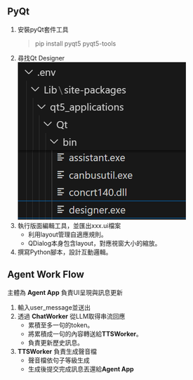 ## PyQt

1. 安裝pyQt套件工具
    > pip install pyqt5 pyqt5-tools
2. 尋找Qt Designer
   ![](images/find_designer.png)
3. 執行版面編輯工具，並匯出xxx.ui檔案
    * 利用layout管理自適應規則。
    * QDialog本身包含layout，對應視窗大小的縮放。
4. 撰寫Python腳本，設計互動邏輯。


## Agent Work Flow

主體為 **Agent App** 負責UI呈現與訊息更新
1. 輸入user_message並送出
2. 透過 **ChatWorker** 從LLM取得串流回應
    * 累積至多一句的token。
    * 將累積成一句的內容轉送給**TTSWorker**。
    * 負責更新歷史訊息。
3. **TTSWorker** 負責生成聲音檔
    * 聲音檔依句子等級生成
    * 生成後提交完成訊息丟還給**Agent App**